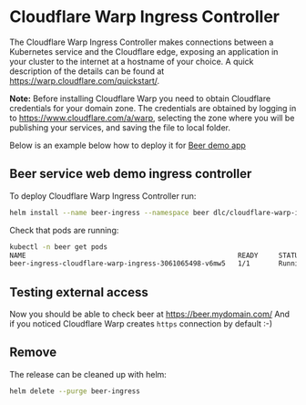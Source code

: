 # Cloudflare Warp Ingress Controller

The Cloudflare Warp Ingress Controller makes connections between a Kubernetes service and the Cloudflare edge, exposing an application in your cluster to the internet at a hostname of your choice. A quick description of the details can be found at https://warp.cloudflare.com/quickstart/.

**Note:** Before installing Cloudflare Warp you need to obtain Cloudflare credentials for your domain zone.
The credentials are obtained by logging in to https://www.cloudflare.com/a/warp, selecting the zone where you will be publishing your services, and saving the file to local folder.

Below is an example below how to deploy it for [Beer demo app](https://github.com/dcos/demos/tree/master/dcos-k8s-beer-demo/1.10)

## Beer service web demo ingress controller

To deploy Cloudflare Warp Ingress Controller run:

```bash
helm install --name beer-ingress --namespace beer dlc/cloudflare-warp-ingress --set cert=$(cat cloudflare-warp.pem | base64)
```

Check that pods are running:

```bash
kubectl -n beer get pods
NAME                                                    READY     STATUS    RESTARTS   AGE
beer-ingress-cloudflare-warp-ingress-3061065498-v6mw5   1/1       Running   0          1m
```

## Testing external access

Now you should be able to check beer at https://beer.mydomain.com/
And if you noticed Cloudflare Warp creates `https` connection by default :-)

## Remove

The release can be cleaned up with helm:

```bash
helm delete --purge beer-ingress
```
